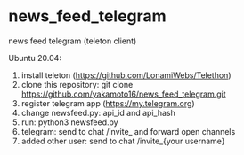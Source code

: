 # news_feed_telegram
news feed telegram (teleton client)

Ubuntu 20.04:
1. install teleton (https://github.com/LonamiWebs/Telethon)
2. clone this repository: git clone https://github.com/yakamoto16/news_feed_telegram.git
3. register telegram app (https://my.telegram.org)
4. change newsfeed.py: api_id and api_hash
5. run: python3 newsfeed.py
6. telegram: send to chat /invite_ and forward open channels
7. added other user: send to chat /invite_{your username}
